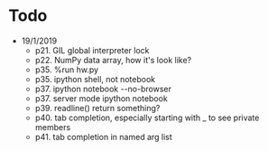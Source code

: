 # Todo

* 19/1/2019
  * p21. GIL global interpreter lock
  * p22. NumPy data array, how it's look like?
  * p35. %run hw.py
  * p35. ipython shell, not notebook
  * p37. ipython notebook --no-browser
  * p37. server mode ipython notebook
  * p39. readline() return something?
  * p40. tab completion, especially starting with _ to see private members
  * p41. tab completion in named arg list
